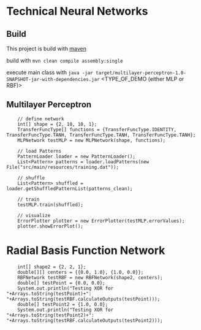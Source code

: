 # Technical Neural Networks
## Build
This project is build with [maven](http://maven.apache.org)

build with `mvn clean compile assembly:single`

execute main class with `java -jar target/multilayer-perceptron-1.0-SNAPSHOT-jar-with-dependencies.jar` <TYPE_OF_DEMO (either MLP or RBF)>

## Multilayer Perceptron

        // define network
        int[] shape = {2, 10, 10, 1};
        TransferFuncType[] functions = {TransferFuncType.IDENTITY, TransferFuncType.TANH, TransferFuncType.TANH, TransferFuncType.TANH};
        MLPNetwork testMLP = new MLPNetwork(shape, functions);

        // load Patterns
        PatternLoader loader = new PatternLoader();
        List<Pattern> patterns = loader.loadPatterns(new File("src/main/resources/training.dat"));

        // shuffle
        List<Pattern> shuffled = loader.getShuffledPatternList(patterns_clean);

        // train
        testMLP.train(shuffled);

        // visualize
        ErrorPlotter plotter = new ErrorPlotter(testMLP.errorValues);
        plotter.showErrorPlot();
       

# Radial Basis Function Network

        int[] shape2 = {2, 2, 1};
        double[][] centers = {{0.0, 1.0}, {1.0, 0.0}};
        RBFNetwork testRBF = new RBFNetwork(shape2, centers);
        double[] testPoint = {0.0, 0.0};
        System.out.println("Testing XOR for "+Arrays.toString(testPoint)+": "+Arrays.toString(testRBF.calculateOutputs(testPoint)));
        double[] testPoint2 = {1.0, 0.0};
        System.out.println("Testing XOR for "+Arrays.toString(testPoint2)+": "+Arrays.toString(testRBF.calculateOutputs(testPoint2)));
